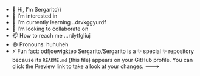 - 👋 Hi, I’m Sergarito))
- 👀 I’m interested in 
- 🌱 I’m currently learning ..drvkggyurdf
- 💞️ I’m looking to collaborate on 
- 📫 How to reach me ...rdytfgliuj
- 😄 Pronouns: huhuheh
- ⚡ Fun fact: odfjoewigktep
Sergarito/Sergarito is a ✨ special ✨ repository because its `README.md` (this file) appears on your GitHub profile.
You can click the Preview link to take a look at your changes.
--->
